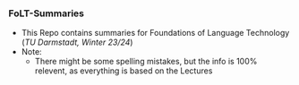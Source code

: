 ### FoLT-Summaries
- This Repo contains summaries for Foundations of Language Technology (*TU Darmstadt, Winter 23/24*)
- Note:
  - There might be some spelling mistakes, but the info is 100% relevent, as everything is based on the Lectures      
